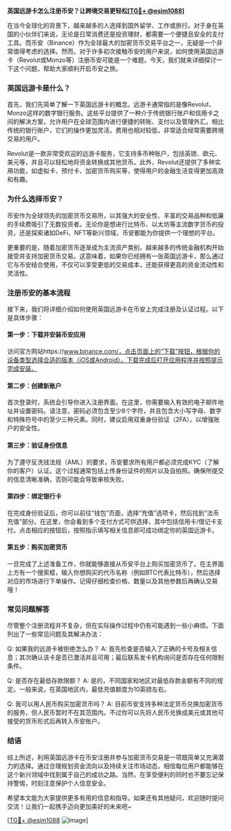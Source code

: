 **英国远游卡怎么注册币安？让跨境交易更轻松[[TG💪+ @esim1088](https://t.me/s/esim1088)]**

在当今全球化的背景下，越来越多的人选择到国外留学、工作或旅行。对于身在英国的小伙伴们来说，无论是日常消费还是投资理财，都需要一个便捷且安全的支付工具。而币安（Binance）作为全球最大的加密货币交易平台之一，无疑是一个非常值得考虑的选择。然而，对于许多初次接触币安的用户来说，如何使用英国远游卡（Revolut或Monzo等）注册币安可能是一个难题。今天，我们就来详细探讨一下这个问题，帮助大家顺利开启币安之旅。

### 英国远游卡是什么？

首先，我们先简单了解一下英国远游卡的概念。远游卡通常指的是像Revolut、Monzo这样的数字银行服务。这些平台提供了一种介于传统银行账户和信用卡之间的解决方案，允许用户在全球范围内进行便捷的转账、支付以及管理外汇。相比传统的银行账户，它们的操作更加灵活，费用也相对较低，非常适合经常需要跨境交易的用户。

Revolut是一款非常受欢迎的远游卡服务，它支持多币种账户，包括英镑、欧元、美元等，并且可以轻松地将资金转换成其他货币。此外，Revolut还提供了多种实用功能，如虚拟卡、预付卡、加密货币购买等，使得用户的金融生活变得更加高效和有趣。

### 为什么选择币安？

币安作为全球领先的加密货币交易所，以其强大的安全性、丰富的交易品种和低廉的手续费吸引了无数投资者。无论你是想进行比特币、以太坊等主流数字货币的投资，还是探索诸如DeFi、NFT等新兴领域，币安都能为你提供一个理想的平台。

更重要的是，随着加密货币逐渐成为主流资产类别，越来越多的传统金融机构开始接受并支持加密货币交易。这意味着，如果你已经拥有一张英国远游卡，那么通过它与币安结合使用，不仅可以享受更低的交易成本，还能获得更高的资金流动性和灵活性。

### 注册币安的基本流程

接下来，我们将详细介绍如何使用英国远游卡在币安上完成注册及认证过程。以下是具体步骤：

#### 第一步：下载并安装币安应用
访问官方网站https://www.binance.com/，点击页面上的“下载”按钮，根据你的设备类型选择合适的版本（iOS或Android）。下载完成后打开应用程序并按照提示完成安装。

#### 第二步：创建新账户
首次登录时，系统会引导你进入注册界面。在这里，你需要输入有效的电子邮件地址并设置密码。请注意，密码必须包含至少8个字符，并且包含大小写字母、数字和特殊符号中的至少三种元素。同时，建议启用双重身份验证（2FA），以增强账户的安全性。

#### 第三步：验证身份信息
为了遵守反洗钱法规（AML）的要求，币安要求所有用户都必须完成KYC（了解你的客户）认证。这个过程通常包括上传身份证件的照片以及自拍照。确保所提交的信息清晰准确，否则可能会导致审核失败。

#### 第四步：绑定银行卡
在完成身份验证后，你可以前往“钱包”页面，选择“充值”选项卡，然后找到“法币充值”部分。在这里，你会看到多个支付方式可供选择，其中包括信用卡/借记卡支付。点击相应的按钮后，按照指示填写相关信息即可成功绑定你的英国远游卡。

#### 第五步：购买加密货币
一旦完成了上述准备工作，你就能够直接从币安平台上购买加密货币了。在主界面上方有一个搜索框，输入你想购买的代币名称（例如BTC代表比特币），然后选择对应的市场进行下单操作。记得仔细检查价格、数量以及其他参数后再确认交易哦！

### 常见问题解答

尽管整个注册流程并不复杂，但在实际操作过程中仍有可能遇到一些小麻烦。下面列出了一些常见问题及其解决办法：

Q: 如果我的远游卡被拒绝怎么办？
A: 首先检查是否输入了正确的卡号及相关信息；其次确认该卡是否已激活并且可用；最后联系发卡机构询问是否存在任何限制条件。

Q: 是否存在最低存款限额？
A: 是的，不同国家和地区对最低存款金额有不同的规定。一般来说，在英国地区内，最低充值额度为10英镑左右。

Q: 我可以用人民币购买加密货币吗？
A: 目前币安支持多种法定货币兑换加密货币的服务，但人民币暂时不在其范围内。不过你可以先将人民币兑换成美元或其他可接受的货币形式后再转入币安账户。

### 结语

综上所述，利用英国远游卡在币安注册并参与加密货币交易是一项既简单又充满潜力的选择。通过合理规划资金流向以及持续关注市场动态，相信每位用户都能够在这个新兴领域中找到属于自己的成功之路。当然，在享受便利的同时也不要忘记保持警惕，时刻注意保护个人信息安全。

希望本文能为大家提供更多有用的信息和指导。如果还有其他疑问，欢迎随时提问交流！让我们一起携手迈向更加美好的未来吧~

[[TG💪+ @esim1088](https://t.me/s/esim1088) ![Image](https://i.postimg.cc/4NQfJmqS/Snipaste-2025-05-13-00-14-12.png)]